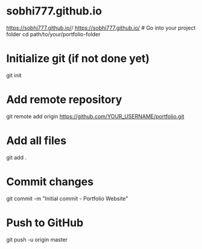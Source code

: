 # sobhi777.github.io
https://sobhi777.github.io/<repo-name>/
https://sobhi777.github.io/ # Go into your project folder
cd path/to/your/portfolio-folder

# Initialize git (if not done yet)
git init

# Add remote repository
git remote add origin https://github.com/YOUR_USERNAME/portfolio.git

# Add all files
git add .

# Commit changes
git commit -m "Initial commit - Portfolio Website"

# Push to GitHub
git push -u origin master
